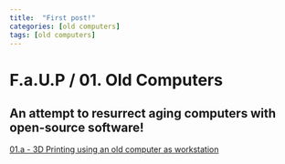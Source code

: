 ```yaml
---
title:  "First post!"
categories: [old computers]
tags: [old computers]
---
```


# F.a.U.P / 01. Old Computers
## An attempt to resurrect aging computers with open-source software!

[01.a - 3D Printing using an old computer as workstation](01a_3dprint.md)